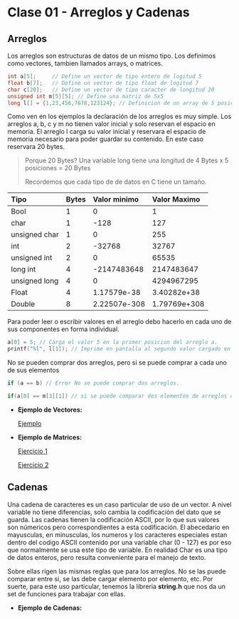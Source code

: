# Clase 01 - Arreglos y Cadenas

## Arreglos

Los arreglos son estructuras de datos de un mismo tipo. Los definimos como vectores, tambien llamados arrays, o matrices.

```c
int a[5];     // Define un vector de tipo entero de logitud 5
float b[7];   // Define un vector de tipo float de logitud 7
char c[20];   // Define un vector de tipo caracter de longitud 20
unsigned int m[5][5]; // Define una matriz de 5x5
long l[] = {1,23,456,7678,123124}; // Definicion de un array de 5 posiciones precargado
```

Como ven en los ejemplos la declaración de los arreglos es muy simple. Los arreglos a, b, c y m no tienen valor inicial y solo reservan el espacio en memoria. El arreglo l carga su valor inicial y reservara el espacio de memoria necesario para poder guardar su contenido. En este caso reservara 20 bytes.

> Porque 20 Bytes? Una variable long tiene una longitud de 4 Bytes x 5 posiciones = 20 Bytes
>
> Recordemos que cada tipo de de datos en C tiene un tamaño.
>
| Tipo          | Bytes |  Valor minimo | Valor Maximo  |
| :------------ | :---- |:------------- |:------------- |
| Bool          | 1     |             0 |             1 |
| char          | 1     |          -128 |           127 |
| unsigned char | 1     |             0 |           255 |
| int           | 2     |        -32768 |         32767 |
| unsigned int  | 2     |             0 |         65535 |
| long int      | 4     |   -2147483648 |    2147483647 |
| unsigned long | 4     |             0 |    4294967295 |
| Float         | 4     |   1.17579e-38 |   3.40282e+38 |
| Double        | 8     |  2.22507e-308 |  1.79769e+308 |

Para poder leer o escribir valores en el arreglo debo hacerlo en cada uno de sus componentes en forma individual.

```c
a[0] = 5; // Carga el valor 5 en la primer posicion del arreglo a.
printf("%l", l[1]); // Imprime en pantalla al segundo valor cargado en l, en este ejemplo 23.

```

No se pueden comprar dos arreglos, pero si se puede comprar a cada uno de sus elementos
```c
if (a == b) // Error No se puede comprar dos arreglos.

if(a[0] == m[3][1]) // si se puede comparar dos elementos de arreglos diferentes

```

- __Ejemplo de Vectores:__

  [Ejemplo](https://github.com/DamRCorba/Informatica2/tree/master/Clase01/Viernes/ejemplos/vectores)

- __Ejemplo de Matrices:__

  [Ejercicio 1](https://github.com/DamRCorba/Informatica2/tree/master/Clase01/Viernes/ejemplos/matrices/Ejercicio1)

  [Ejercicio 2](https://github.com/DamRCorba/Informatica2/tree/master/Clase01/Viernes/ejemplos/matrices/Ejercicio2)

## Cadenas

Una cadena de caracteres es un caso particular de uso de un vector. A nivel variable no tiene diferencias, solo cambia la codificación del dato que se guarda. Las cadenas tienen la codificación ASCII, por lo que sus valores son númericos pero correspondientes a esta codificación.
El abecedario en mayusculas, en minusculas, los numeros y los caracteres especiales estan dentro del codigo ASCII contenido por una variable char (0 - 127) es por eso que normalmente se usa este tipo de variable. En realidad Char es una tipo de datos enteros, pero resulta conveniente para el manejo de texto.

Sobre ellas rigen las mismas reglas que para los arreglos. No se las puede comparar entre si, se las debe cargar elemento por elemento, etc. Por suerte, para este uso particular, tenemos la libreria __string.h__ que nos da un set de funciones para trabajar con ellas.

- __Ejemplo de Cadenas:__
